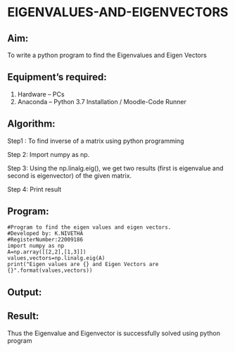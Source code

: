 # EIGENVALUES-AND-EIGENVECTORS

## Aim:
To write a python program to find the Eigenvalues and Eigen Vectors

## Equipment’s required:

1. 	Hardware – PCs
2. 	Anaconda – Python 3.7 Installation / Moodle-Code Runner

## Algorithm:

Step1 : To find inverse of a matrix using python programming

Step 2: Import numpy as np.

Step 3: Using the np.linalg.eig(), we get two results (first is eigenvalue and second is eigenvector) of the given matrix.

Step 4: Print result

## Program:
```
#Program to find the eigen values and eigen vectors.
#Developed by: K.NIVETHA
#RegisterNumber:22009186
import numpy as np
A=np.array([[2,2],[1,3]])
values,vectors=np.linalg.eig(A)
print("Eigen values are {} and Eigen Vectors are {}".format(values,vectors))
```

## Output:
## Result:
Thus the Eigenvalue and Eigenvector is successfully solved using python program
